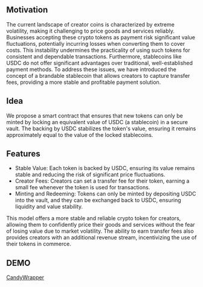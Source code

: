 ## Motivation
The current landscape of creator coins is characterized by extreme volatility, making it challenging to price goods and services reliably. Businesses accepting these crypto tokens as payment risk significant value fluctuations, potentially incurring losses when converting them to cover costs. This instability undermines the practicality of using such tokens for consistent and dependable transactions. Furthermore, stablecoins like USDC do not offer significant advantages over traditional, well-established payment methods. To address these issues, we have introduced the concept of a brandable stablecoin that allows creators to capture transfer fees, providing a more stable and profitable payment solution.

## Idea
We propose a smart contract that ensures that new tokens can only be minted by locking an equivalent value of USDC (a stablecoin) in a secure vault. The backing by USDC stabilizes the token's value, ensuring it remains approximately equal to the value of the locked stablecoins. 

## Features

- Stable Value: Each token is backed by USDC, ensuring its value remains stable and reducing the risk of significant price fluctuations.
- Creator Fees: Creators can set a transfer fee for their token, earning a small fee whenever the token is used for transactions.
- Minting and Redeeming: Tokens can only be minted by depositing USDC into the vault, and they can be exchanged back to USDC, ensuring liquidity and value stability.

This model offers a more stable and reliable crypto token for creators, allowing them to confidently price their goods and services without the fear of losing value due to market volatility. The ability to earn transfer fees also provides creators with an additional revenue stream, incentivizing the use of their tokens in commerce.

## DEMO

[CandyWrapper](https://www.candywrapper.xyz)





